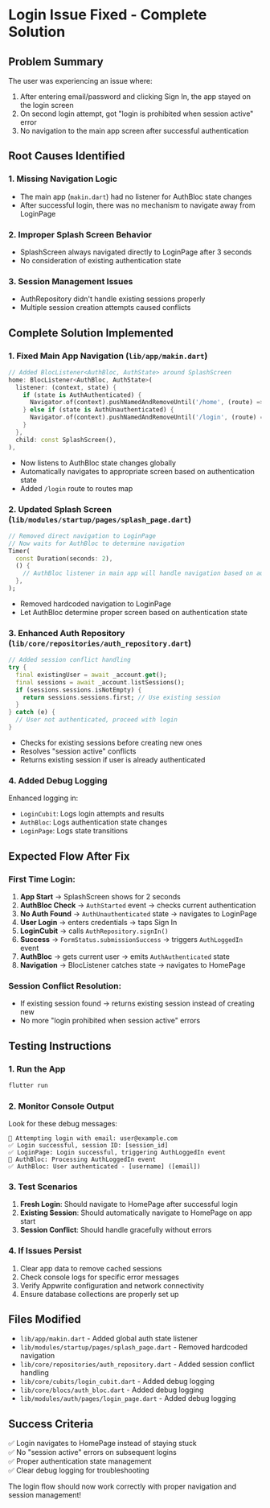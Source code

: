 # Login Issue Fixed - Complete Solution

## Problem Summary
The user was experiencing an issue where:
1. After entering email/password and clicking Sign In, the app stayed on the login screen
2. On second login attempt, got "login is prohibited when session active" error
3. No navigation to the main app screen after successful authentication

## Root Causes Identified

### 1. Missing Navigation Logic
- The main app (`makin.dart`) had no listener for AuthBloc state changes
- After successful login, there was no mechanism to navigate away from LoginPage

### 2. Improper Splash Screen Behavior  
- SplashScreen always navigated directly to LoginPage after 3 seconds
- No consideration of existing authentication state

### 3. Session Management Issues
- AuthRepository didn't handle existing sessions properly
- Multiple session creation attempts caused conflicts

## Complete Solution Implemented

### 1. Fixed Main App Navigation (`lib/app/makin.dart`)
```dart
// Added BlocListener<AuthBloc, AuthState> around SplashScreen
home: BlocListener<AuthBloc, AuthState>(
  listener: (context, state) {
    if (state is AuthAuthenticated) {
      Navigator.of(context).pushNamedAndRemoveUntil('/home', (route) => false);
    } else if (state is AuthUnauthenticated) {
      Navigator.of(context).pushNamedAndRemoveUntil('/login', (route) => false);
    }
  },
  child: const SplashScreen(),
),
```
- Now listens to AuthBloc state changes globally
- Automatically navigates to appropriate screen based on authentication state
- Added `/login` route to routes map

### 2. Updated Splash Screen (`lib/modules/startup/pages/splash_page.dart`)
```dart
// Removed direct navigation to LoginPage
// Now waits for AuthBloc to determine navigation
Timer(
  const Duration(seconds: 2),
  () {
    // AuthBloc listener in main app will handle navigation based on auth state
  },
);
```
- Removed hardcoded navigation to LoginPage
- Let AuthBloc determine proper screen based on authentication state

### 3. Enhanced Auth Repository (`lib/core/repositories/auth_repository.dart`)
```dart
// Added session conflict handling
try {
  final existingUser = await _account.get();
  final sessions = await _account.listSessions();
  if (sessions.sessions.isNotEmpty) {
    return sessions.sessions.first; // Use existing session
  }
} catch (e) {
  // User not authenticated, proceed with login
}
```
- Checks for existing sessions before creating new ones
- Resolves "session active" conflicts
- Returns existing session if user is already authenticated

### 4. Added Debug Logging
Enhanced logging in:
- `LoginCubit`: Logs login attempts and results
- `AuthBloc`: Logs authentication state changes  
- `LoginPage`: Logs state transitions

## Expected Flow After Fix

### First Time Login:
1. **App Start** → SplashScreen shows for 2 seconds
2. **AuthBloc Check** → `AuthStarted` event → checks current authentication
3. **No Auth Found** → `AuthUnauthenticated` state → navigates to LoginPage
4. **User Login** → enters credentials → taps Sign In
5. **LoginCubit** → calls `AuthRepository.signIn()`
6. **Success** → `FormStatus.submissionSuccess` → triggers `AuthLoggedIn` event
7. **AuthBloc** → gets current user → emits `AuthAuthenticated` state
8. **Navigation** → BlocListener catches state → navigates to HomePage

### Session Conflict Resolution:
- If existing session found → returns existing session instead of creating new
- No more "login prohibited when session active" errors

## Testing Instructions

### 1. Run the App
```bash
flutter run
```

### 2. Monitor Console Output
Look for these debug messages:
```
🔄 Attempting login with email: user@example.com
✅ Login successful, session ID: [session_id]
✅ LoginPage: Login successful, triggering AuthLoggedIn event
🔄 AuthBloc: Processing AuthLoggedIn event
✅ AuthBloc: User authenticated - [username] ([email])
```

### 3. Test Scenarios
1. **Fresh Login**: Should navigate to HomePage after successful login
2. **Existing Session**: Should automatically navigate to HomePage on app start
3. **Session Conflict**: Should handle gracefully without errors

### 4. If Issues Persist
1. Clear app data to remove cached sessions
2. Check console logs for specific error messages
3. Verify Appwrite configuration and network connectivity
4. Ensure database collections are properly set up

## Files Modified
- `lib/app/makin.dart` - Added global auth state listener
- `lib/modules/startup/pages/splash_page.dart` - Removed hardcoded navigation
- `lib/core/repositories/auth_repository.dart` - Added session conflict handling
- `lib/core/cubits/login_cubit.dart` - Added debug logging
- `lib/core/blocs/auth_bloc.dart` - Added debug logging
- `lib/modules/auth/pages/login_page.dart` - Added debug logging

## Success Criteria
✅ Login navigates to HomePage instead of staying stuck  
✅ No "session active" errors on subsequent logins  
✅ Proper authentication state management  
✅ Clear debug logging for troubleshooting  

The login flow should now work correctly with proper navigation and session management!
